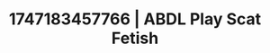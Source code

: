 ---
categories:
- Skin worship
- Erotic tension tease
- Lactation play
- Giantess fetish
- Safe for work
image: /assets/images/1747183457766.jpg
layout: post
seo:
  description: Featured content with artistic ABDL Play, Scat Fetish. HD images available.
  keywords: ABDL Play, Scat Fetish
  og_image: /assets/images/1747183457766.jpg
  schema_type: VisualArtwork
tags:
- ABDL Play
- '#1747183457766'
- Scat Fetish
title: 1747183457766 | ABDL Play Scat Fetish
---
